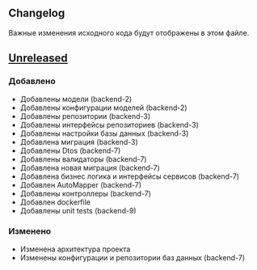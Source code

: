 ## Changelog

Важные изменения исходного кода будут отображены в этом файле.

## [Unreleased]()

### Добавлено
* Добавлены модели (backend-2)
* Добавлены конфигурации моделей (backend-2)
* Добавлены репозитории (backend-3)
* Добавлены интерфейсы репозиториев (backend-3)
* Добавлены настройки базы данных (backend-3)
* Добавлена миграция (backend-3)
* Добавлены Dtos (backend-7)
* Добавлены валидаторы (backend-7)
* Добавлена новая миграция (backend-7)
* Добавлена бизнес логика и интерфейсы сервисов (backend-7)
* Добавлен AutoMapper (backend-7)
* Добавлены контроллеры (backend-7)
* Добавлен dockerfile
* Добавлены unit tests (backend-9)

### Изменено
* Изменена архитектура проекта
* Изменены конфигурации и репозитории баз данных (backend-7)
